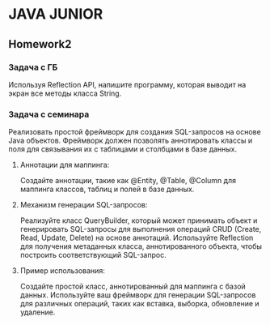 # JAVA JUNIOR 

## Homework2

### Задача с ГБ

Используя Reflection API, напишите программу, которая выводит на экран все методы класса String.

### Задача с семинара

Реализовать простой фреймворк для создания SQL-запросов на основе Java объектов. Фреймворк должен позволять аннотировать классы и поля для связывания их с таблицами и столбцами в базе данных.
1) Аннотации для маппинга:

   Создайте аннотации, такие как @Entity, @Table, @Column для маппинга классов, таблиц и полей в базе данных.
3) Механизм генерации SQL-запросов:

   Реализуйте класс QueryBuilder, который может принимать объект и генерировать SQL-запросы для выполнения операций CRUD (Create, Read, Update, Delete) на основе аннотаций.
   Используйте Reflection для получения метаданных класса, аннотированного объекта, чтобы построить соответствующий SQL-запрос.
5) Пример использования:

   Создайте простой класс, аннотированный для маппинга с базой данных.
   Используйте ваш фреймворк для генерации SQL-запросов для различных операций, таких как вставка, выборка, обновление и удаление.
